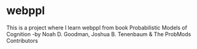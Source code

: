 # webppl

This is a project where I learn webppl from book
Probabilistic Models of Cognition -by Noah D. Goodman, Joshua B. Tenenbaum & The ProbMods Contributors
